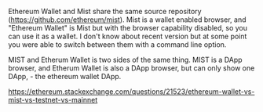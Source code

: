 Ethereum Wallet and Mist share the same source repository (https://github.com/ethereum/mist). Mist is a wallet enabled browser, and "Ethereum Wallet" is Mist but with the browser capability disabled, so you can use it as a wallet. I don't know about recent version but at some point you were able to switch between them with a command line option.

MIST and Etherum Wallet is two sides of the same thing. MIST is a DApp browser, and Etherum Wallet is also a DApp browser, but can only show one DApp, - the ethereum wallet DApp.

https://ethereum.stackexchange.com/questions/21523/ethereum-wallet-vs-mist-vs-testnet-vs-mainnet
